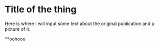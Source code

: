 
# Title of the thing

Here is where I will input some text about the original publication and a picture of it.

**oohooo
